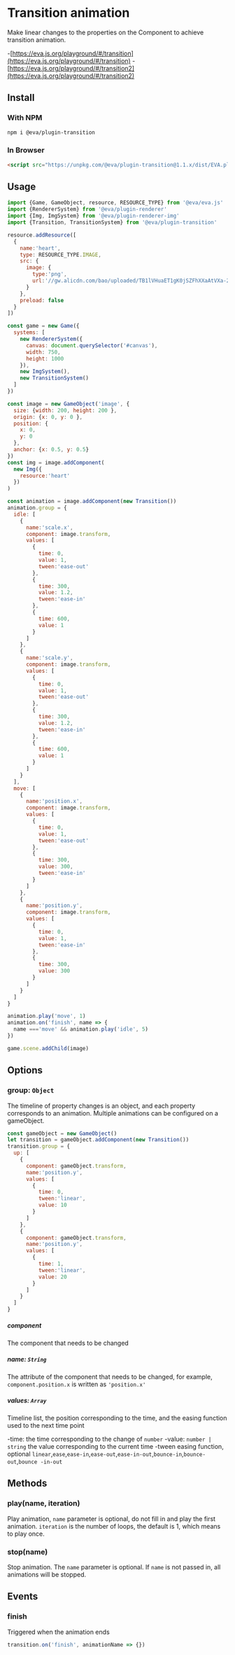 # Transition animation

Make linear changes to the properties on the Component to achieve transition animation.

-[https://eva.js.org/playground/#/transition](https://eva.js.org/playground/#/transition)
-[https://eva.js.org/playground/#/transition2](https://eva.js.org/playground/#/transition2)

## Install

### With NPM
```bash
npm i @eva/plugin-transition
```

### In Browser
```html
<script src="https://unpkg.com/@eva/plugin-transition@1.1.x/dist/EVA.plugin.transition.min.js"></script>
```

## Usage

```js
import {Game, GameObject, resource, RESOURCE_TYPE} from '@eva/eva.js'
import {RendererSystem} from '@eva/plugin-renderer'
import {Img, ImgSystem} from '@eva/plugin-renderer-img'
import {Transition, TransitionSystem} from '@eva/plugin-transition'

resource.addResource([
  {
    name:'heart',
    type: RESOURCE_TYPE.IMAGE,
    src: {
      image: {
        type:'png',
        url:'//gw.alicdn.com/bao/uploaded/TB1lVHuaET1gK0jSZFhXXaAtVXa-200-200.png'
      }
    },
    preload: false
  }
])

const game = new Game({
  systems: [
    new RendererSystem({
      canvas: document.querySelector('#canvas'),
      width: 750,
      height: 1000
    }),
    new ImgSystem(),
    new TransitionSystem()
  ]
})

const image = new GameObject('image', {
  size: {width: 200, height: 200 },
  origin: {x: 0, y: 0 },
  position: {
    x: 0,
    y: 0
  },
  anchor: {x: 0.5, y: 0.5}
})
const img = image.addComponent(
  new Img({
    resource:'heart'
  })
)

const animation = image.addComponent(new Transition())
animation.group = {
  idle: [
    {
      name:'scale.x',
      component: image.transform,
      values: [
        {
          time: 0,
          value: 1,
          tween:'ease-out'
        },
        {
          time: 300,
          value: 1.2,
          tween:'ease-in'
        },
        {
          time: 600,
          value: 1
        }
      ]
    },
    {
      name:'scale.y',
      component: image.transform,
      values: [
        {
          time: 0,
          value: 1,
          tween:'ease-out'
        },
        {
          time: 300,
          value: 1.2,
          tween:'ease-in'
        },
        {
          time: 600,
          value: 1
        }
      ]
    }
  ],
  move: [
    {
      name:'position.x',
      component: image.transform,
      values: [
        {
          time: 0,
          value: 1,
          tween:'ease-out'
        },
        {
          time: 300,
          value: 300,
          tween:'ease-in'
        }
      ]
    },
    {
      name:'position.y',
      component: image.transform,
      values: [
        {
          time: 0,
          value: 1,
          tween:'ease-in'
        },
        {
          time: 300,
          value: 300
        }
      ]
    }
  ]
}

animation.play('move', 1)
animation.on('finish', name => {
  name ==='move' && animation.play('idle', 5)
})

game.scene.addChild(image)
```

## Options

### group: `Object`

The timeline of property changes is an object, and each property corresponds to an animation. Multiple animations can be configured on a gameObject.

```js
const gameObject = new GameObject()
let transition = gameObject.addComponent(new Transition())
transition.group = {
  up: [
    {
      component: gameObject.transform,
      name:'position.y',
      values: [
        {
          time: 0,
          tween:'linear',
          value: 10
        }
      ]
    },
    {
      component: gameObject.transform,
      name:'position.y',
      values: [
        {
          time: 1,
          tween:'linear',
          value: 20
        }
      ]
    }
  ]
}
```

##### component

The component that needs to be changed

##### name: `String`

The attribute of the component that needs to be changed, for example, `component.position.x` is written as `'position.x'`

##### values: `Array`

Timeline list, the position corresponding to the time, and the easing function used to the next time point

-time: the time corresponding to the change of `number`
-value: `number | string` the value corresponding to the current time
-tween easing function, optional `linear`,`ease`,`ease-in`,`ease-out`,`ease-in-out`,`bounce-in`,`bounce-out`,`bounce -in-out`

## Methods

### play(name, iteration)

Play animation, `name` parameter is optional, do not fill in and play the first animation. `iteration` is the number of loops, the default is 1, which means to play once.

### stop(name)

Stop animation. The `name` parameter is optional. If `name` is not passed in, all animations will be stopped.

## Events

### finish

Triggered when the animation ends

```js
transition.on('finish', animationName => {})
```

